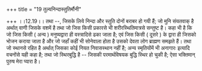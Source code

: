 +++
title = "19 तुल्यनिन्दास्तुतिर्मौनी"

+++
।।12.19।। तथा --, जिसके लिये निन्दा और स्तुति दोनों बराबर हो गयी हैं; जो
मुनि संयतवाक् है अर्थात् वाणी जिसके वशमें है तथा जो जिस किसी प्रकारसे भी
शरीरस्थितिमात्रसे सन्तुष्ट है। कहा भी है कि जो जिस किसी ( अन्य )
मनुष्यद्वारा ही वस्त्रादिसे ढका जाता है; एवं जिस किसी ( दूसरे ) के
द्वारा ही जिसको भोजन कराया जाता है और जो जहाँ कहीं भी सोनेवाला होता है
उसको देवता लोग ब्राह्मण समझते हैं। तथा जो स्थानसे रहित है अर्थात् जिसका
कोई नियत निवासस्थान नहीं है; अन्य स्मृतियोंमें भी अनागारः इत्यादि
वचनोंसे यही कहा है; तथा जो स्थिरबुद्धि है -- जिसकी परमार्थविषयक बुद्धि
स्थिर हो चुकी है; ऐसा भक्तिमान् पुरुष मेरा प्यारा है।
